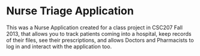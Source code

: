 # Nurse Triage Application

This was a Nurse Application created for a class project in CSC207 Fall 2013, that allows you to track patients coming into a hospital, keep records
of their files, see their prescriptions, and allows Doctors and Pharmacists to log in and interact with the application too.
